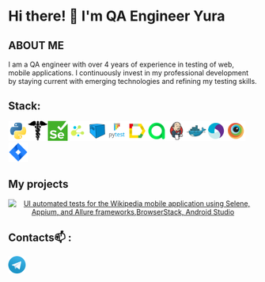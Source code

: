 # Hi there! 👋 I'm QA Engineer Yura
## ABOUT ME
I am a QA engineer with over 4 years of experience in testing of web, mobile applications. I continuously invest in my professional development by staying current with emerging technologies and refining my testing skills.

## Stack:

<img src="icons/python_logo_and_wordmark.svg" height="40" width="40" /><img src="icons/requests.png" height="40" width="40" /><img src="icons/selenium.png" height="40" width="40" /><img src="icons/selene.png" height="40" width="40" /><img src="icons/selenoid.svg" height="40" width="40" /><img src="icons/pytest_logo.svg" height="40" width="40" /><img src="icons/allure_Report.svg" height="40" width="40" /><img src="icons/allure_EE.svg" height="40" width="40" /><img src="icons/jenkins.svg" height="40" width="40" /><img src="icons/docker.svg" height="40" width="40" /><img src="icons/appium.svg" height="40" width="40" /><img src="icons/browserstack.svg" height="40" width="40" /><img src="icons/jira.svg" height="40" width="40" />

## My projects
<p align="center">
<a href="https://github.com/iimaiorov/wiki"><img width=45% title="UI automated tests for the Wikipedia mobile application using Selene, Appium, and Allure frameworks,BrowserStack, Android Studio" src="https://github-readme-stats-git-masterrstaa-rickstaa.vercel.app/api/pin/?username=iimaiorov&repo=wiki&show_owner=true&theme=shadow_blue"></a>
</p>

## Contacts📫 :

<p>
    <a href="https://t.me/Yuriymaiorov"><img width="35px" alt="Telegram" title="Telegram" src="icons/tg.png"/></a>
</p>

<!--
**iimaiorov/iimaiorov** is a ✨ _special_ ✨ repository because its `README.md` (this file) appears on your GitHub profile.
Here are some ideas to get you started:

- 🔭 I’m currently working on ...
- 🌱 I’m currently learning ...
- 👯 I’m looking to collaborate on ...
- 🤔 I’m looking for help with ...
- 💬 Ask me about ...
- 📫 How to reach me: ...
- 😄 Pronouns: ...
- ⚡ Fun fact: ...
-->
